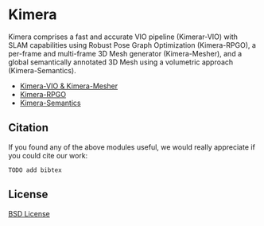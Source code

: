 # Kimera

Kimera comprises a fast and accurate VIO pipeline (Kimerar-VIO) with SLAM capabilities using Robust Pose Graph Optimization (Kimera-RPGO), a per-frame and multi-frame 3D Mesh generator (Kimera-Mesher), and a global semantically annotated 3D Mesh using a volumetric approach (Kimera-Semantics).

- [Kimera-VIO & Kimera-Mesher](https://github.com/MIT-SPARK/Kimera-VIO)
- [Kimera-RPGO](https://github.com/MIT-SPARK/Kimera-RPGO)
- [Kimera-Semantics](https://github.com/MIT-SPARK/Kimera-Semantics)

## Citation
If you found any of the above modules useful, we would really appreciate if you could cite our work:
```
TODO add bibtex
```

## License

[BSD License](LICENSE.BSD)

